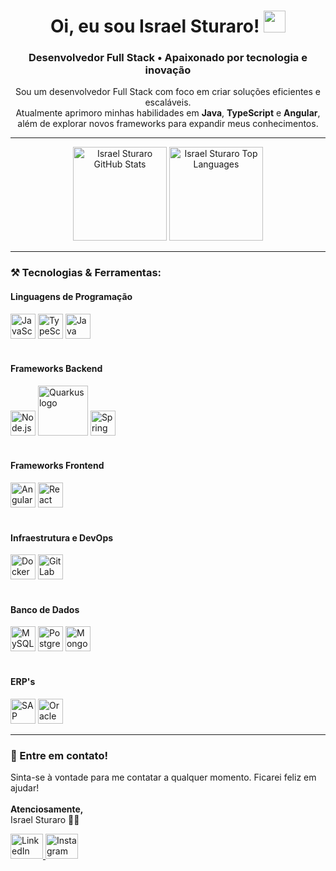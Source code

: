 <!-- Título e breve descrição -->
<h1 align="center">Oi, eu sou Israel Sturaro! <img src="https://media.giphy.com/media/hvRJCLFzcasrR4ia7z/giphy.gif" width="35"></h1>
<h3 align="center">Desenvolvedor Full Stack • Apaixonado por tecnologia e inovação</h3>

<!-- Sobre mim / Apresentação -->
<p align="center">
  Sou um desenvolvedor Full Stack com foco em criar soluções eficientes e escaláveis. <br>
  Atualmente aprimoro minhas habilidades em <strong>Java</strong>, <strong>TypeScript</strong> e <strong>Angular</strong>, além de explorar novos frameworks para expandir meus conhecimentos.
</p>

---

<!-- Badges e Status do GitHub -->
<div align="center">
  <!-- Estatísticas -->
  <img 
       src="https://github-readme-stats.vercel.app/api?username=Israelsturaro&show_icons=true&theme=dracula&include_all_commits=true&count_private=true" 
       height="150" 
       alt="Israel Sturaro GitHub Stats" 
  />
  <!-- Linguagens mais usadas -->
  <img 
       src="https://github-readme-stats.vercel.app/api/top-langs?username=Israelsturaro&layout=compact&theme=dracula&langs_count=5" 
       height="150" 
       alt="Israel Sturaro Top Languages" 
  />
</div>

---

<!-- Habilidades e Ferramentas -->
<h3 align="left">⚒️ Tecnologias & Ferramentas:</h3>

<!-- Linguagens de Programação -->
<h4>Linguagens de Programação</h4>
<div align="left">
  <img src="https://cdn.jsdelivr.net/gh/devicons/devicon/icons/javascript/javascript-original.svg" height="40" alt="JavaScript logo" />
  <img src="https://cdn.jsdelivr.net/gh/devicons/devicon/icons/typescript/typescript-original.svg" height="40" alt="TypeScript logo" />
  <img src="https://cdn.jsdelivr.net/gh/devicons/devicon/icons/java/java-original.svg" height="40" alt="Java logo" />
  <!-- Adicione outras linguagens que você utiliza -->
</div>

<br>

<!-- Frameworks Backend -->
<h4>Frameworks Backend</h4>
<div align="left">
  <!-- Exemplo para Node.js -->
  <img src="https://cdn.jsdelivr.net/gh/devicons/devicon/icons/nodejs/nodejs-original.svg" height="40" alt="Node.js logo" />
  <!-- Exemplo para Django -->
  <img src="https://cdn.jsdelivr.net/gh/devicons/devicon@latest/icons/quarkus/quarkus-original-wordmark.svg" height="80" size="80" alt="Quarkus logo" />
  <!-- Exemplo para Spring -->
  <img src="https://cdn.jsdelivr.net/gh/devicons/devicon/icons/spring/spring-original.svg" height="40" alt="Spring logo" />
  <!-- Adicione outros frameworks backend que você utiliza -->
</div>

<br>

<!-- Frameworks Frontend -->
<h4>Frameworks Frontend</h4>
<div align="left">
  <img src="https://cdn.jsdelivr.net/gh/devicons/devicon/icons/angularjs/angularjs-original.svg" height="40" alt="Angular logo" />
  <!-- Exemplo para React -->
  <img src="https://cdn.jsdelivr.net/gh/devicons/devicon/icons/react/react-original.svg" height="40" alt="React logo" />
  <!-- Exemplo para Vue.js -->
</div>

<br>

<!-- Infraestrutura e DevOps -->
<h4>Infraestrutura e DevOps</h4>
<div align="left">
  <img src="https://cdn.jsdelivr.net/gh/devicons/devicon/icons/docker/docker-original.svg" height="40" alt="Docker logo" />
  <!-- Exemplo para GitLab CI -->
  <img src="https://cdn.jsdelivr.net/gh/devicons/devicon/icons/gitlab/gitlab-original.svg" height="40" alt="GitLab logo" />
  <!-- Adicione outras tecnologias DevOps que você utiliza -->
</div>

<br>

<!-- Banco de Dados -->
<h4>Banco de Dados</h4>
<div align="left">
  <img src="https://cdn.jsdelivr.net/gh/devicons/devicon/icons/mysql/mysql-original.svg" height="40" alt="MySQL logo" />
  <img src="https://cdn.jsdelivr.net/gh/devicons/devicon/icons/postgresql/postgresql-original.svg" height="40" alt="PostgreSQL logo" />
  <img src="https://cdn.jsdelivr.net/gh/devicons/devicon/icons/mongodb/mongodb-original.svg" height="40" alt="MongoDB logo" />
  <!-- Adicione outros bancos de dados que você utiliza -->
</div>

<br>

<!-- ERPs -->
<h4>ERP's</h4>
<div align="left">
  <!-- Exemplo para SAP -->
  <img src="https://upload.wikimedia.org/wikipedia/commons/5/59/SAP_2011_logo.svg" height="40" alt="SAP logo" />
  <!-- Exemplo para Oracle -->
  <img src="https://cdn.jsdelivr.net/gh/devicons/devicon/icons/oracle/oracle-original.svg" height="40" alt="Oracle logo" />
  <!-- Adicione outros ERPs ou ferramentas comerciais que você utiliza -->
</div>

---

<!-- Contato -->
<h3 align="left">📩 Entre em contato!</h3>
<p align="left">
  Sinta-se à vontade para me contatar a qualquer momento. Ficarei feliz em ajudar! <br><br>
  <strong>Atenciosamente,</strong><br>
  Israel Sturaro 👨‍💻
</p>

<div align="left">
  <!-- LinkedIn -->
  <a href="https://www.linkedin.com/in/israel-sturaro-620760286/" target="_blank">
    <img 
         src="https://raw.githubusercontent.com/maurodesouza/profile-readme-generator/master/src/assets/icons/social/linkedin/default.svg" 
         width="52" 
         height="40" 
         alt="LinkedIn logo" 
    />
  </a>
  
  <!-- Instagram -->
  <a href="https://www.instagram.com/israelsturaro/" target="_blank">
    <img 
         src="https://raw.githubusercontent.com/maurodesouza/profile-readme-generator/master/src/assets/icons/social/instagram/default.svg" 
         width="52" 
         height="40" 
         alt="Instagram logo" 
    />
  </a>
  <!-- Adicione outros links, se desejar -->
</div>
